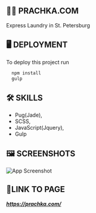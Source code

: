 
## 🧼👗 **PRACHKA.COM**

Express Laundry
in St. Petersburg
## 🖥️ **DEPLOYMENT**

To deploy this project run

```bash
  npm install
  gulp
```


## 🛠 **SKILLS**
- Pug(Jade),
- SCSS, 
- JavaScript(Jquery), 
- Gulp


## 🖼️ **SCREENSHOTS**

![App Screenshot]([https://i.ibb.co/FB7ZFqm/prachka-com.jpg](https://i.ibb.co/FB7ZFqm/prachka-com.jpg))


## 🔗**LINK TO PAGE**

***https://prachka.com/***

